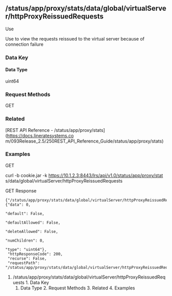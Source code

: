 ## /status/app/proxy/stats/data/global/virtualServer/httpProxyReissuedRequests

Use

Use to view the requests reissued to the virtual server because of connection
failure

### Data Key

#### Data Type

uint64

### Request Methods

GET

### Related

[REST API Reference - /status/app/proxy/stats](https://docs.lineratesystems.co
m/093Release_2.5/250REST_API_Reference_Guide/status/app/proxy/stats)

### Examples

GET

curl -b cookie.jar -k https://10.1.2.3:8443/lrs/api/v1.0/status/app/proxy/stat
s/data/global/virtualServer/httpProxyReissuedRequests

GET Response

    
    {"/status/app/proxy/stats/data/global/virtualServer/httpProxyReissuedRequests": {"data": 0,
                                                                                   "default": False,
                                                                                   "defaultAllowed": False,
                                                                                   "deleteAllowed": False,
                                                                                   "numChildren": 0,
                                                                                   "type": "uint64"},
     "httpResponseCode": 200,
     "recurse": False,
     "requestPath": "/status/app/proxy/stats/data/global/virtualServer/httpProxyReissuedRequests"}
    

  1. /status/app/proxy/stats/data/global/virtualServer/httpProxyReissuedRequests
    1. Data Key
      1. Data Type
    2. Request Methods
    3. Related
    4. Examples

